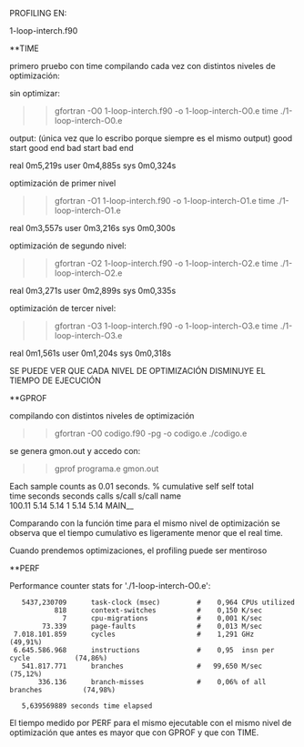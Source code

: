 PROFILING EN:

1-loop-interch.f90

**TIME

primero pruebo con time compilando cada vez con distintos niveles de optimización:

sin optimizar:

>>gfortran -O0 1-loop-interch.f90 -o 1-loop-interch-O0.e
>>time ./1-loop-interch-O0.e

output: (única vez que lo escribo porque siempre es el mismo output)
 good start
 good end
 bad start
 bad end

real	0m5,219s
user	0m4,885s
sys	0m0,324s

optimización de primer nivel 
>>gfortran -O1 1-loop-interch.f90 -o 1-loop-interch-O1.e
>>time ./1-loop-interch-O1.e

real	0m3,557s
user	0m3,216s
sys	0m0,300s

optimización de segundo nivel:
>>gfortran -O2 1-loop-interch.f90 -o 1-loop-interch-O2.e
>>time ./1-loop-interch-O2.e

real	0m3,271s
user	0m2,899s
sys	0m0,335s

optimización de tercer nivel:
>>gfortran -O3 1-loop-interch.f90 -o 1-loop-interch-O3.e
>>time ./1-loop-interch-O3.e

real	0m1,561s
user	0m1,204s
sys	0m0,318s

SE PUEDE VER QUE CADA NIVEL DE OPTIMIZACIÓN DISMINUYE EL TIEMPO DE EJECUCIÓN

**GPROF

compilando con distintos niveles de optimización
>>gfortran -O0 codigo.f90 -pg -o codigo.e
>>./codigo.e

se genera gmon.out y accedo con:
>>gprof programa.e gmon.out

Each sample counts as 0.01 seconds.
  %   cumulative   self              self     total           
 time   seconds   seconds    calls   s/call   s/call  name    
100.11      5.14     5.14        1     5.14     5.14  MAIN__

Comparando con la función time para el mismo nivel de optimización se observa que el tiempo cumulativo es ligeramente menor que el real time.

Cuando prendemos optimizaciones, el profiling puede ser mentiroso

**PERF

Performance counter stats for './1-loop-interch-O0.e':

       5437,230709      task-clock (msec)         #    0,964 CPUs utilized          
               818      context-switches          #    0,150 K/sec                  
                 7      cpu-migrations            #    0,001 K/sec                  
            73.339      page-faults               #    0,013 M/sec                  
     7.018.101.859      cycles                    #    1,291 GHz                      (49,91%)
     6.645.586.968      instructions              #    0,95  insn per cycle           (74,86%)
       541.817.771      branches                  #   99,650 M/sec                    (75,12%)
           336.136      branch-misses             #    0,06% of all branches          (74,98%)

       5,639569889 seconds time elapsed

El tiempo medido por PERF para el mismo ejecutable con el mismo nivel de optimización que antes es mayor que con GPROF y que con TIME.

 




